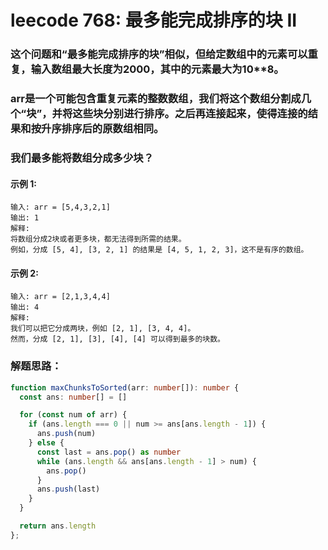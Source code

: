 # leecode 768: 最多能完成排序的块 II

### 这个问题和“最多能完成排序的块”相似，但给定数组中的元素可以重复，输入数组最大长度为2000，其中的元素最大为10**8。

### arr是一个可能包含重复元素的整数数组，我们将这个数组分割成几个“块”，并将这些块分别进行排序。之后再连接起来，使得连接的结果和按升序排序后的原数组相同。

### 我们最多能将数组分成多少块？

#### 示例 1:
```
输入: arr = [5,4,3,2,1]
输出: 1
解释:
将数组分成2块或者更多块，都无法得到所需的结果。
例如，分成 [5, 4], [3, 2, 1] 的结果是 [4, 5, 1, 2, 3]，这不是有序的数组。 
```
#### 示例 2:
```
输入: arr = [2,1,3,4,4]
输出: 4
解释:
我们可以把它分成两块，例如 [2, 1], [3, 4, 4]。
然而，分成 [2, 1], [3], [4], [4] 可以得到最多的块数。
```

### 解题思路：
```ts
function maxChunksToSorted(arr: number[]): number {
  const ans: number[] = []

  for (const num of arr) {
    if (ans.length === 0 || num >= ans[ans.length - 1]) {
      ans.push(num)
    } else {
      const last = ans.pop() as number
      while (ans.length && ans[ans.length - 1] > num) {
        ans.pop()
      }
      ans.push(last)
    }
  }

  return ans.length
};
```